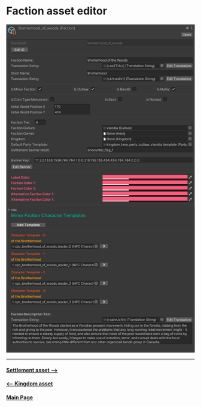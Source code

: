 # Faction asset editor

![ScreenShot](Images/factions_editor_01.png)

---------------------------------------------
#### [Settlement asset -->](settlement_asset.md)
#### [<-- Kingdom asset](kingdom_asset.md)

#### [Main Page](/../..)
